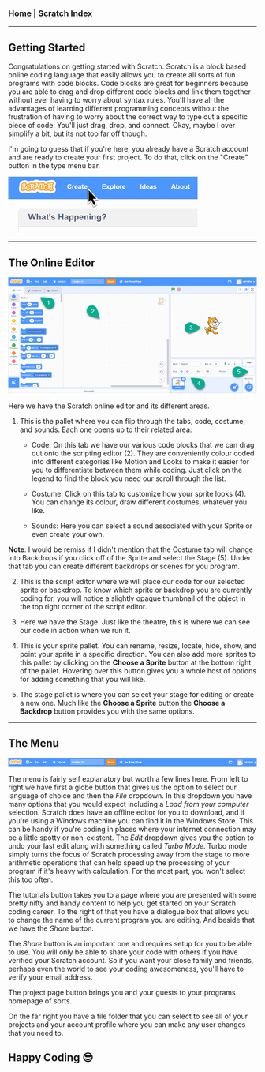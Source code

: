 <!---
layout: page
title: "Scratch - Getting Started"
permalink: https://Carreiroa.github.io/ScratchGettingStarted/
--->
### [Home](/index) | [Scratch Index](/ScratchIndex)

---

## Getting Started

Congratulations on getting started with Scratch. Scratch is a block based online coding language that easily allows you to create all sorts of fun programs with code blocks. Code blocks are great for beginners because you are able to drag and drop different code blocks and link them together without ever having to worry about syntax rules. You'll have all the advantages of learning different programming concepts without the frustration of having to worry about the correct way to type out a specific piece of code. You'll just drag, drop, and connect. Okay, maybe I over simplify a bit, but its not too far off though.

I'm going to guess that if you're here, you already have a Scratch account and are ready to create your first project. To do that, click on the "Create" button in the type menu bar.

![Create](/sgsImage01.gif)

---
## The Online Editor
![Editor](/sgsImage02.gif)

Here we have the Scratch online editor and its different areas.

1. This is the pallet where you can flip through the tabs, code, costume, and sounds. Each one opens up to their related area.

    * Code: On this tab we have our various code blocks that we can drag out onto the scripting editor (2). They are conveniently colour coded into different categories like Motion and Looks to make it easier for you to differentiate between them while coding. Just click on the legend to find the block you need our scroll through the list.

    * Costume: Click on this tab to customize how your sprite looks (4). You can change its colour, draw different costumes, whatever you like.

    * Sounds: Here you can select a sound associated with your Sprite or even create your own.

**Note**: I would be remiss if I didn't mention that the Costume tab will change into Backdrops if you click off of the Sprite and select the Stage (5). Under that tab you can create different backdrops or scenes for you program.

2. This is the script editor where we will place our code for our selected sprite or backdrop. To know which sprite or backdrop you are currently coding for, you will notice a slightly opaque thumbnail of the object in the top right corner of the script editor.

3. Here we have the Stage. Just like the theatre, this is where we can see our code in action when we run it.

4. This is your sprite pallet. You can rename, resize, locate, hide, show, and point your sprite in a specific direction. You can also add more sprites to this pallet by clicking on the **Choose a Sprite** button at the bottom right of the pallet. Hovering over this button gives you a whole host of options for adding something that you will like.

5. The stage pallet is where you can select your stage for editing or create a new one. Much like the **Choose a Sprite** button the **Choose a Backdrop** button provides you with the same options.

---
## The Menu
![Menu](/sgsImage03.gif)

The menu is fairly self explanatory but worth a few lines here. From left to right we have first a globe button that gives us the option to select our language of choice and then the *File* dropdown. In this dropdown you have many options that you would expect including a *Load from your computer* selection. Scratch does have an offline editor for you to download, and if you're using a Windows machine you can find it in the Windows Store. This can be handy if you're coding in places where your internet connection may be a little spotty or non-existent. The *Edit* dropdown gives you the option to undo your last edit along with something called *Turbo Mode*. Turbo mode simply turns the focus of Scratch processing away from the stage to more arithmetic operations that can help speed up the processing of your program if it's heavy with calculation. For the most part, you won't select this too often.

The tutorials button takes you to a page where you are presented with some pretty nifty and handy content to help you get started on your Scratch coding career. To the right of that you have a dialogue box that allows you to change the name of the current program you are editing. And beside that we have the *Share* button.

The *Share* button is an important one and requires setup for you to be able to use. You will only be able to share your code with others if you have verified your Scratch account. So if you want your close family and friends, perhaps even the world to see your coding awesomeness, you'll have to verify your email address.

The project page button brings you and your guests to your programs homepage of sorts.

On the far right you have a file folder that you can select to see all of your projects and your account profile where you can make any user changes that you need to.

## Happy Coding 😎
